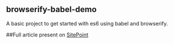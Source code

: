 browserify-babel-demo
---------------------

A basic project to get started with es6 using babel and browserify.

##Full article present on [SitePoint](http://bit.ly/1Jo25ZL)
